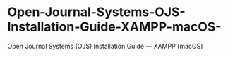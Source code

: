 # Open-Journal-Systems-OJS-Installation-Guide-XAMPP-macOS-
Open Journal Systems (OJS) Installation Guide — XAMPP (macOS)
